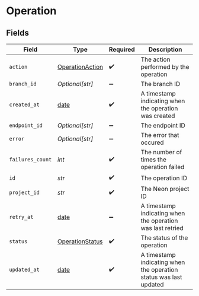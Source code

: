 # Operation


## Fields

| Field                                                                | Type                                                                 | Required                                                             | Description                                                          |
| -------------------------------------------------------------------- | -------------------------------------------------------------------- | -------------------------------------------------------------------- | -------------------------------------------------------------------- |
| `action`                                                             | [OperationAction](../../models/shared/operationaction.md)            | :heavy_check_mark:                                                   | The action performed by the operation                                |
| `branch_id`                                                          | *Optional[str]*                                                      | :heavy_minus_sign:                                                   | The branch ID                                                        |
| `created_at`                                                         | [date](https://docs.python.org/3/library/datetime.html#date-objects) | :heavy_check_mark:                                                   | A timestamp indicating when the operation was created                |
| `endpoint_id`                                                        | *Optional[str]*                                                      | :heavy_minus_sign:                                                   | The endpoint ID                                                      |
| `error`                                                              | *Optional[str]*                                                      | :heavy_minus_sign:                                                   | The error that occured                                               |
| `failures_count`                                                     | *int*                                                                | :heavy_check_mark:                                                   | The number of times the operation failed                             |
| `id`                                                                 | *str*                                                                | :heavy_check_mark:                                                   | The operation ID                                                     |
| `project_id`                                                         | *str*                                                                | :heavy_check_mark:                                                   | The Neon project ID                                                  |
| `retry_at`                                                           | [date](https://docs.python.org/3/library/datetime.html#date-objects) | :heavy_minus_sign:                                                   | A timestamp indicating when the operation was last retried           |
| `status`                                                             | [OperationStatus](../../models/shared/operationstatus.md)            | :heavy_check_mark:                                                   | The status of the operation                                          |
| `updated_at`                                                         | [date](https://docs.python.org/3/library/datetime.html#date-objects) | :heavy_check_mark:                                                   | A timestamp indicating when the operation status was last updated    |